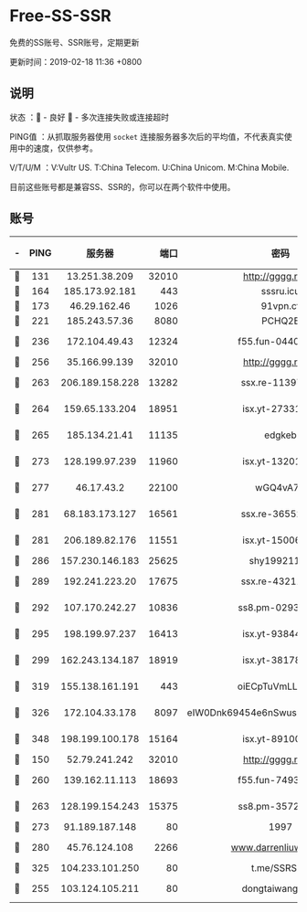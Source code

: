 # Free-SS-SSR

免费的SS账号、SSR账号，定期更新

更新时间：2019-02-18 11:36 +0800

## 说明

状态     ：🙂 - 良好 🙁 - 多次连接失败或连接超时

PING值   ：从抓取服务器使用 `socket` 连接服务器多次后的平均值，不代表真实使用中的速度，仅供参考。

V/T/U/M  ：V:Vultr US. T:China Telecom. U:China Unicom. M:China Mobile.

目前这些账号都是兼容SS、SSR的，你可以在两个软件中使用。

## 账号

|-|PING|服务器|端口|密码|加密方式|区域|V/T/U/M|
|:----:|:----:|:-----:|-----:|:----:|:----:|:----:|:----:|
|🙂|131|13.251.38.209|32010|http://gggg.rocks|chacha20|SG|10↑/10↑/10↑/9↑|
|🙂|164|185.173.92.181|443|sssru.icu|rc4-md5|RU|10↑/10↑/10↑/10↑|
|🙂|173|46.29.162.46|1026|91vpn.cf|rc4-md5|RU|10↑/8↑/10↑/10↑|
|🙂|221|185.243.57.36|8080|PCHQ2E|rc4-md5|US|9↑/10↑/10↑/9↑|
|🙂|236|172.104.49.43|12324|f55.fun-04402862|aes-256-cfb|SG|10↑/10↑/10↑/10↑|
|🙂|256|35.166.99.139|32010|http://gggg.rocks|chacha20|US|10↑/10↑/9↑/10↑|
|🙂|263|206.189.158.228|13282|ssx.re-11397366|aes-256-cfb|SG|10↑/10↑/10↑/10↑|
|🙂|264|159.65.133.204|18951|isx.yt-27331929|aes-256-cfb|SG|10↑/10↑/10↑/10↑|
|🙂|265|185.134.21.41|11135|edgkeb|aes-256-cfb|GB|10↑/10↑/10↑/10↑|
|🙂|273|128.199.97.239|11960|isx.yt-13201034|aes-256-cfb|SG|10↑/10↑/10↑/10↑|
|🙂|277|46.17.43.2|22100|wGQ4vA7D|aes-256-gcm|RU|5↑/10↑/10↑/10↑|
|🙂|281|68.183.173.127|16561|ssx.re-36552338|aes-256-cfb|US|10↑/10↑/10↑/10↑|
|🙂|281|206.189.82.176|11551|isx.yt-15006347|aes-256-cfb|SG|10↑/10↑/10↑/10↑|
|🙂|286|157.230.146.183|25625|shy19921124|rc4-md5|US|10↑/10↑/10↑/10↑|
|🙂|289|192.241.223.20|17675|ssx.re-43211385|aes-256-cfb|US|10↑/10↑/10↑/10↑|
|🙂|292|107.170.242.27|10836|ss8.pm-02934993|aes-256-cfb|US|10↑/10↑/10↑/10↑|
|🙂|295|198.199.97.237|16413|isx.yt-93844031|aes-256-cfb|US|10↑/10↑/10↑/10↑|
|🙂|299|162.243.134.187|18919|isx.yt-38178502|aes-256-cfb|US|10↑/10↑/10↑/10↑|
|🙂|319|155.138.161.191|443|oiECpTuVmLLxk4Ts|aes-256-cfb|US|5↓/10↑/10↑/10↑|
|🙂|326|172.104.33.178|8097|eIW0Dnk69454e6nSwuspv9DmS201tQ0D|aes-256-cfb|SG|10↑/10↑/10↑/10↑|
|🙂|348|198.199.100.178|15164|isx.yt-89100403|aes-256-cfb|US|10↑/10↑/10↑/10↑|
|🙂|150|52.79.241.242|32010|http://gggg.rocks|chacha20|KR|10↑/9↑/10↑/9↑|
|🙂|260|139.162.11.113|18693|f55.fun-74935090|aes-256-cfb|SG|10↑/10↑/10↑/10↑|
|🙂|263|128.199.154.243|15375|ss8.pm-35729941|aes-256-cfb|SG|10↑/10↑/10↑/10↑|
|🙂|273|91.189.187.148|80|1997|chacha20|US|9↑/10↑/9↑/9↑|
|🙂|280|45.76.124.108|2266|www.darrenliuwei.com|aes-256-cfb|AU|10↑/10↑/10↑/10↑|
|🙂|325|104.233.101.250|80|t.me/SSRSUB|rc4-md5|CA|10↑/10↑/10↑/10↑|
|🙁|255|103.124.105.211|80|dongtaiwang.com|aes-256-cfb|US|9↑/10↑/10↑/10↑|
